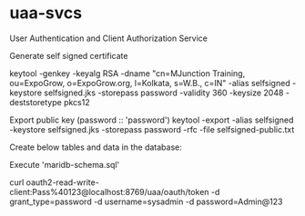 # uaa-svcs
User Authentication and Client Authorization Service

Generate self signed certificate

keytool -genkey -keyalg RSA -dname "cn=MJunction Training, ou=ExpoGrow, o=ExpoGrow.org, l=Kolkata, s=W.B., c=IN" -alias selfsigned -keystore selfsigned.jks -storepass password -validity 360 -keysize 2048  -deststoretype pkcs12

Export public key (password :: 'password')
keytool -export -alias selfsigned -keystore selfsigned.jks -storepass password -rfc -file selfsigned-public.txt


Create below tables and data in the database:

Execute 'maridb-schema.sql'


curl oauth2-read-write-client:Pass%40123@localhost:8769/uaa/oauth/token -d grant_type=password -d username=sysadmin -d password=Admin@123
